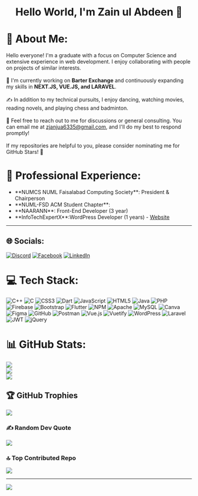 <h1 align="center">Hello World, I'm Zain ul Abdeen 👋</h1>




# 💫 About Me:
 Hello everyone! I'm a graduate with a focus on Computer Science and extensive experience in web development. I enjoy collaborating with people on projects of similar interests.<br><br>🌱 I'm currently working on **Barter Exchange** and continuously expanding my skills in **NEXT.JS, VUE.JS, and LARAVEL**.<br><br>✍️ In addition to my technical pursuits, I enjoy dancing, watching movies, reading novels, and playing chess and badminton.<br><br>💬 Feel free to reach out to me for discussions or general consulting. You can email me at zjanjua6335@gmail.com, and I'll do my best to respond promptly!<br><br>If my repositories are helpful to you, please consider nominating me for GitHub Stars! 🌟
 
# 💼 Professional Experience:
<ul>
  <li>**NUMCS NUML Faisalabad Computing Society**: President & Chairperson</li>
  <li>**NUML-FSD ACM Student Chapter**: </li>
  <li>**NAARANN**: Front-End Developer (3 year)</li>
  <li>**InfoTechExpertX**:WordPress Developer (1 years) - <a href="https://infotechexpertx.us/">Website</a></li>
</ul>

---

## 🌐 Socials:
[![Discord](https://img.shields.io/badge/Discord-%237289DA.svg?logo=discord&logoColor=white)](https://discord.gg/zain39) [![Facebook](https://img.shields.io/badge/Facebook-%231877F2.svg?logo=Facebook&logoColor=white)](https://www.facebook.com/profile.php?id=100016906629174) [![LinkedIn](https://img.shields.io/badge/LinkedIn-%230077B5.svg?logo=linkedin&logoColor=white)](https://www.linkedin.com/in/zain-ul-abdeen-a8a023244/) 

# 💻 Tech Stack:
![C++](https://img.shields.io/badge/c++-%2300599C.svg?style=for-the-badge&logo=c%2B%2B&logoColor=white) ![C](https://img.shields.io/badge/c-%2300599C.svg?style=for-the-badge&logo=c&logoColor=white) ![CSS3](https://img.shields.io/badge/css3-%231572B6.svg?style=for-the-badge&logo=css3&logoColor=white) ![Dart](https://img.shields.io/badge/dart-%230175C2.svg?style=for-the-badge&logo=dart&logoColor=white) ![JavaScript](https://img.shields.io/badge/javascript-%23323330.svg?style=for-the-badge&logo=javascript&logoColor=%23F7DF1E) ![HTML5](https://img.shields.io/badge/html5-%23E34F26.svg?style=for-the-badge&logo=html5&logoColor=white) ![Java](https://img.shields.io/badge/java-%23ED8B00.svg?style=for-the-badge&logo=openjdk&logoColor=white) ![PHP](https://img.shields.io/badge/php-%23777BB4.svg?style=for-the-badge&logo=php&logoColor=white) ![Firebase](https://img.shields.io/badge/firebase-%23039BE5.svg?style=for-the-badge&logo=firebase) ![Bootstrap](https://img.shields.io/badge/bootstrap-%238511FA.svg?style=for-the-badge&logo=bootstrap&logoColor=white) ![Flutter](https://img.shields.io/badge/Flutter-%2302569B.svg?style=for-the-badge&logo=Flutter&logoColor=white) ![NPM](https://img.shields.io/badge/NPM-%23CB3837.svg?style=for-the-badge&logo=npm&logoColor=white) ![Apache](https://img.shields.io/badge/apache-%23D42029.svg?style=for-the-badge&logo=apache&logoColor=white) ![MySQL](https://img.shields.io/badge/mysql-4479A1.svg?style=for-the-badge&logo=mysql&logoColor=white) ![Canva](https://img.shields.io/badge/Canva-%2300C4CC.svg?style=for-the-badge&logo=Canva&logoColor=white) ![Figma](https://img.shields.io/badge/figma-%23F24E1E.svg?style=for-the-badge&logo=figma&logoColor=white) ![GitHub](https://img.shields.io/badge/github-%23121011.svg?style=for-the-badge&logo=github&logoColor=white) ![Postman](https://img.shields.io/badge/Postman-FF6C37?style=for-the-badge&logo=postman&logoColor=white) ![Vue.js](https://img.shields.io/badge/vue.js-%2335495e.svg?style=for-the-badge&logo=vuedotjs&logoColor=%234FC08D) ![Vuetify](https://img.shields.io/badge/Vuetify-1867C0?style=for-the-badge&logo=vuetify&logoColor=AEDDFF) ![WordPress](https://img.shields.io/badge/WordPress-%23117AC9.svg?style=for-the-badge&logo=WordPress&logoColor=white) ![Laravel](https://img.shields.io/badge/laravel-%23FF2D20.svg?style=for-the-badge&logo=laravel&logoColor=white) ![JWT](https://img.shields.io/badge/JWT-black?style=for-the-badge&logo=JSON%20web%20tokens) ![jQuery](https://img.shields.io/badge/jquery-%230769AD.svg?style=for-the-badge&logo=jquery&logoColor=white)
# 📊 GitHub Stats:
![](https://github-readme-stats.vercel.app/api?username=mrzack39&theme=dark&hide_border=false&include_all_commits=false&count_private=false)<br/>
![](https://github-readme-streak-stats.herokuapp.com/?user=mrzack39&theme=dark&hide_border=false)<br/>
![](https://github-readme-stats.vercel.app/api/top-langs/?username=mrzack39&theme=dark&hide_border=false&include_all_commits=false&count_private=false&layout=compact)

## 🏆 GitHub Trophies
![](https://github-profile-trophy.vercel.app/?username=mrzack39&theme=radical&no-frame=false&no-bg=true&margin-w=4)

### ✍️ Random Dev Quote
![](https://quotes-github-readme.vercel.app/api?type=horizontal&theme=gruvbox)

### 🔝 Top Contributed Repo
![](https://github-contributor-stats.vercel.app/api?username=mrzack39&limit=5&theme=dark&combine_all_yearly_contributions=true)

---
[![](https://visitcount.itsvg.in/api?id=mrzack39&icon=0&color=0)](https://visitcount.itsvg.in)

<!-- Proudly created with GPRM ( https://gprm.itsvg.in ) -->
